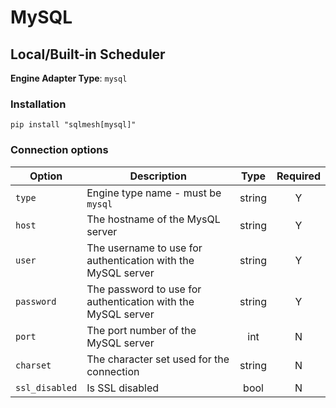 # MySQL

## Local/Built-in Scheduler
**Engine Adapter Type**: `mysql`

### Installation
```
pip install "sqlmesh[mysql]"
```

### Connection options

| Option         | Description                                                  | Type   | Required |
|----------------|--------------------------------------------------------------|:------:|:--------:|
| `type`         | Engine type name - must be `mysql`                           | string |    Y     |
| `host`         | The hostname of the MysQL server                             | string | Y        |
| `user`         | The username to use for authentication with the MySQL server | string | Y        |
| `password`     | The password to use for authentication with the MySQL server | string | Y        |
| `port`         | The port number of the MySQL server                          | int    | N        |
| `charset`      | The character set used for the connection                    | string | N        |
| `ssl_disabled` | Is SSL disabled                                              | bool   | N        |
